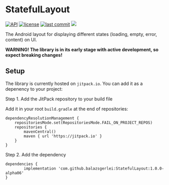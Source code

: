 # StatefulLayout
[![API](https://img.shields.io/badge/API-21%2B-brightgreen.svg)](https://android-arsenal.com/api?level=21)
[![license](https://img.shields.io/github/license/balazsgerlei/StatefulLayout)](https://opensource.org/license/MIT)
[![last commit](https://img.shields.io/github/last-commit/balazsgerlei/StatefulLayout?color=018786)](https://github.com/balazsgerlei/StatefulLayout/commits/main)
[![](https://jitpack.io/v/balazsgerlei/StatefulLayout.svg)](https://jitpack.io/#balazsgerlei/StatefulLayout)

The Android layout for displaying different states (loading, empty, error, content) on UI.

__WARNING! The library is in its early stage with active development, so expect breaking changes!__

## Setup

The library is currently hosted on `jitpack.io`. You can add it as a depenency to your project:

Step 1. Add the JitPack repository to your build file

Add it in your root `build.gradle` at the end of repositories:

	dependencyResolutionManagement {
		repositoriesMode.set(RepositoriesMode.FAIL_ON_PROJECT_REPOS)
		repositories {
			mavenCentral()
			maven { url 'https://jitpack.io' }
		}
	}

Step 2. Add the dependency

	dependencies {
	        implementation 'com.github.balazsgerlei:StatefulLayout:1.0.0-alpha06'
	}
